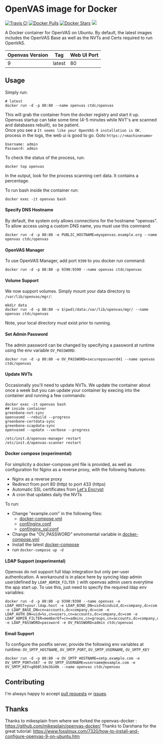 OpenVAS image for Docker
==============

[![Travis CI](https://img.shields.io/travis/bug-c/openvas-docker/master.svg)](https://travis-ci.org/bug-c/openvas-docker/branches) 
[![Docker Pulls](https://img.shields.io/docker/pulls/bug-c/openvas.svg)](https://hub.docker.com/r/bug-c/openvas/) 
[![Docker Stars](https://img.shields.io/docker/stars/bug-c/openvas.svg)](https://hub.docker.com/r/bug-c/openvas/) 
[![](https://images.microbadger.com/badges/image/bug-c/openvas.svg)](https://microbadger.com/images/bug-c/openvas "Get your own image badge on microbadger.com")


A Docker container for OpenVAS on Ubuntu.  By default, the latest images includes the OpenVAS Base as well as the NVTs and Certs required to run OpenVAS.  


| Openvas Version | Tag     | Web UI Port |
|-----------------|---------|-------------|
| 9               | latest  | 80          |



Usage
-----

Simply run:

```
# latest
docker run -d -p 80:80 --name openvas ctdc/openvas
```

This will grab the container from the docker registry and start it up.  
Openvas startup can take some time (4-5 minutes while NVT's are scanned and databases rebuilt), so be patient.  
Once you see a `It seems like your OpenVAS-9 installation is OK.` process in the logs, the web ui is good to go.  Goto `https://<machinename>`

```
Username: admin
Password: admin
```

To check the status of the process, run:

```
docker top openvas
```

In the output, look for the process scanning cert data.  It contains a percentage.

To run bash inside the container run:

```
docker exec -it openvas bash
```

#### Specify DNS Hostname
By default, the system only allows connections for the hostname "openvas".  To allow access using a custom DNS name, you must use this command:

```
docker run -d -p 80:80 -e PUBLIC_HOSTNAME=myopenvas.example.org --name openvas ctdc/openvas
```

#### OpenVAS Manager
To use OpenVAS Manager, add port `9390` to you docker run command:
```
docker run -d -p 80:80 -p 9390:9390 --name openvas ctdc/openvas
```

#### Volume Support
We now support volumes. Simply mount your data directory to `/var/lib/openvas/mgr/`:
```
mkdir data
docker run -d -p 80:80 -v $(pwd)/data:/var/lib/openvas/mgr/ --name openvas ctdc/openvas
```
Note, your local directory must exist prior to running.

#### Set Admin Password
The admin password can be changed by specifying a password at runtime using the env variable `OV_PASSWORD`:
```
docker run -d -p 80:80 -e OV_PASSWORD=securepassword41 --name openvas ctdc/openvas
```
#### Update NVTs
Occasionally you'll need to update NVTs. We update the container about once a week but you can update your container by execing into the container and running a few commands:
```
docker exec -it openvas bash
## inside container
greenbone-nvt-sync
openvasmd --rebuild --progress
greenbone-certdata-sync
greenbone-scapdata-sync
openvasmd --update --verbose --progress

/etc/init.d/openvas-manager restart
/etc/init.d/openvas-scanner restart
```
#### Docker compose (experimental)

For simplicity a docker-compose.yml file is provided, as well as configuration for Nginx as a reverse proxy, with the following features:

* Nginx as a reverse proxy
* Redirect from port 80 (http) to port 433 (https)
* Automatic SSL certificates from [Let's Encrypt](https://letsencrypt.org/)
* A cron that updates daily the NVTs

To run:

* Change "example.com" in the following files:
  * [docker-compose.yml](docker-compose.yml)
  * [conf/nginx.conf](conf/nginx.conf)
  * [conf/nginx_ssl.conf](conf/nginx_ssl.conf)
* Change the "OV_PASSWORD" enviromental variable in [docker-compose.yml](docker-compose.yml)
* Install the latest [docker-compose](https://docs.docker.com/compose/install/)
* run `docker-compose up -d`

#### LDAP Support (experimental)
Openvas do not support full ldap integration but only per-user authentication. A workaround is in place here by syncing ldap admin user(defined by `LDAP_ADMIN_FILTER `) with openvas admin users everytime the app start up.  To use this, just need to specify the required ldap env variables:
```
docker run -d -p 80:80 -p 9390:9390 --name openvas -e LDAP_HOST=your.ldap.host -e LDAP_BIND_DN=uid=binduid,dc=company,dc=com -e LDAP_BASE_DN=cn=accounts,dc=company,dc=com -e LDAP_AUTH_DN=uid=%s,cn=users,cn=accounts,dc=company,dc=com -e LDAP_ADMIN_FILTER=memberOf=cn=admins,cn=groups,cn=accounts,dc=company,dc=com -e LDAP_PASSWORD=password -e OV_PASSWORD=admin ctdc/openvas 
```

#### Email Support
To configure the postfix server, provide the following env variables at runtime: `OV_SMTP_HOSTNAME`, `OV_SMTP_PORT`, `OV_SMTP_USERNAME`, `OV_SMTP_KEY`
```
docker run -d -p 80:80 -e OV_SMTP_HOSTNAME=smtp.example.com -e OV_SMTP_PORT=587 -e OV_SMTP_USERNAME=username@example.com -e OV_SMTP_KEY=g0bBl3de3Go0k --name openvas ctdc/openvas
```


Contributing
------------

I'm always happy to accept [pull requests](https://github.com/bug-c/openvas-docker/pulls) or [issues](https://github.com/bug-c/openvas-docker/issues).

Thanks
------

Thanks to mikesplain from where we forked the openvas-docker  : https://github.com/mikesplain/openvas-docker/
Thanks to Darshana for the great tutorial: https://www.fosslinux.com/7320/how-to-install-and-configure-openvas-9-on-ubuntu.htm

